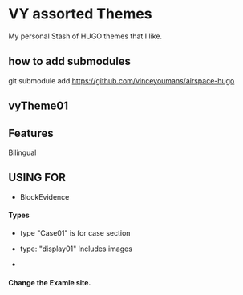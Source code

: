 # VY assorted Themes

My personal Stash of HUGO themes that I like.


##  how to add submodules

git submodule add https://github.com/vinceyoumans/airspace-hugo





## vyTheme01

## Features
Bilingual


## USING FOR
 - BlockEvidence

#### Types
- type "Case01" is for case section

- type: "display01"
Includes images

- 

####  Change the Examle site.


